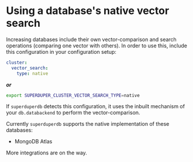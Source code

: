# Using a database's native vector search

Increasing databases include their own vector-comparison and search operations 
(comparing one vector with others). In order to use this, include 
this configuration in your configuration setup:

```yaml
cluster:
  vector_search:
    type: native
```

***or***

```bash
export SUPERDUPER_CLUSTER_VECTOR_SEARCH_TYPE=native
```

If `superduperdb` detects this configuration, it uses the inbuilt mechanism 
of your `db.databackend` to perform the vector-comparison.

Currently `superduperdb` supports the native implementation of these databases:

- MongoDB Atlas

More integrations are on the way.